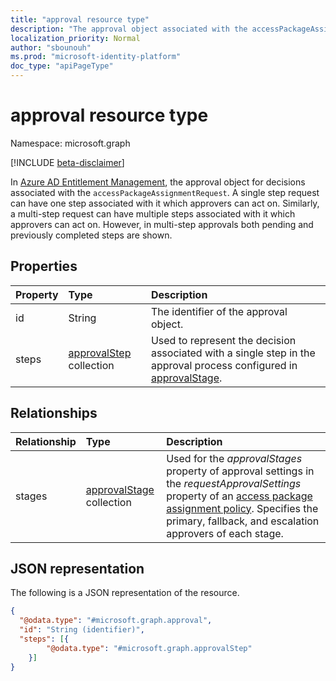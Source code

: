 ```yaml
---
title: "approval resource type"
description: "The approval object associated with the accessPackageAssignmentRequest."
localization_priority: Normal
author: "sbounouh"
ms.prod: "microsoft-identity-platform"
doc_type: "apiPageType"
---
```


# approval resource type

Namespace: microsoft.graph

[!INCLUDE [beta-disclaimer](../../includes/beta-disclaimer.md)]

In [Azure AD Entitlement Management](entitlementmanagement-root.md), the approval object for decisions associated with the `accessPackageAssignmentRequest`. A single step request can have one step associated with it which approvers can act on. Similarly, a multi-step request can have multiple steps associated with it which approvers can act on. However, in multi-step approvals both pending and previously completed steps are shown.

## Properties
|Property|Type|Description|
|:---|:---|:---|
|id|String|The identifier of the approval object.|
|steps|[approvalStep](../resources/approvalstep.md) collection|Used to represent the decision associated with a single step in the approval process configured in [approvalStage](../resources/approvalstage.md).|

## Relationships
|Relationship|Type|Description|
|:---|:---|:---|
|stages|[approvalStage](../resources/approvalstage.md) collection|Used for the *approvalStages* property of approval settings in the *requestApprovalSettings* property of an [access package assignment policy](accesspackageassignmentpolicy.md). Specifies the primary, fallback, and escalation approvers of each stage.|


## JSON representation
The following is a JSON representation of the resource.
<!-- {
  "blockType": "resource",
  "keyProperty": "id",
  "@odata.type": "microsoft.graph.approval",
  "baseType": "",
  "openType": false
}
-->
``` json
{
  "@odata.type": "#microsoft.graph.approval",
  "id": "String (identifier)",
  "steps": [{
        "@odata.type": "#microsoft.graph.approvalStep"
    }]
}
```

